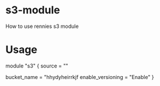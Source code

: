 # s3-module

How to use rennies s3 module

# Usage 

module "s3" {
 source = ""

 bucket_name  = "hhydyheirrkjf
 enable_versioning = "Enable" 
}
